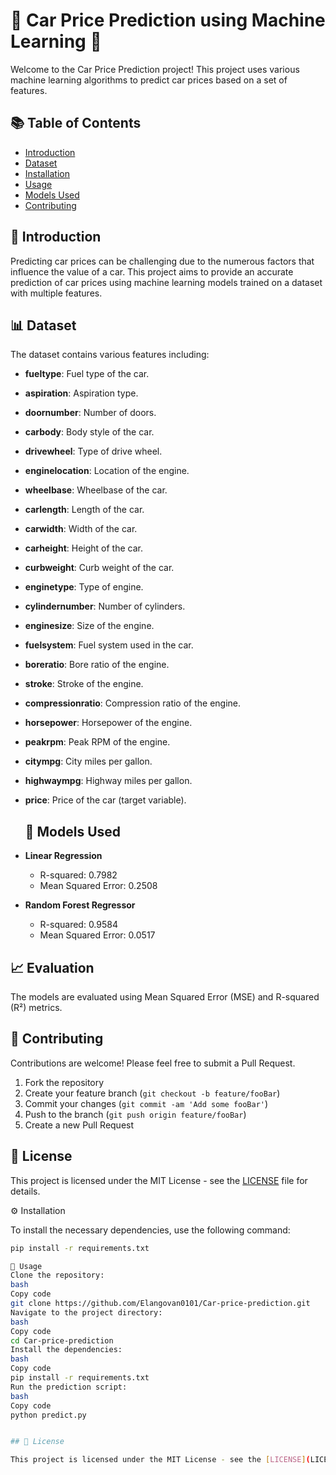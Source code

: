 # 🚗 Car Price Prediction using Machine Learning 🧠

Welcome to the Car Price Prediction project! This project uses various machine learning algorithms to predict car prices based on a set of features.

## 📚 Table of Contents

- [Introduction](#-introduction)
- [Dataset](#-dataset)
- [Installation](#-installation)
- [Usage](#-usage)
- [Models Used](#-models-used)
- [Contributing](#-contributing)

## 🌟 Introduction

Predicting car prices can be challenging due to the numerous factors that influence the value of a car. This project aims to provide an accurate prediction of car prices using machine learning models trained on a dataset with multiple features.

## 📊 Dataset

The dataset contains various features including:

- **fueltype**: Fuel type of the car.
- **aspiration**: Aspiration type.
- **doornumber**: Number of doors.
- **carbody**: Body style of the car.
- **drivewheel**: Type of drive wheel.
- **enginelocation**: Location of the engine.
- **wheelbase**: Wheelbase of the car.
- **carlength**: Length of the car.
- **carwidth**: Width of the car.
- **carheight**: Height of the car.
- **curbweight**: Curb weight of the car.
- **enginetype**: Type of engine.
- **cylindernumber**: Number of cylinders.
- **enginesize**: Size of the engine.
- **fuelsystem**: Fuel system used in the car.
- **boreratio**: Bore ratio of the engine.
- **stroke**: Stroke of the engine.
- **compressionratio**: Compression ratio of the engine.
- **horsepower**: Horsepower of the engine.
- **peakrpm**: Peak RPM of the engine.
- **citympg**: City miles per gallon.
- **highwaympg**: Highway miles per gallon.
- **price**: Price of the car (target variable).

  ## 🤖 Models Used

- **Linear Regression**
  - R-squared: 0.7982
  - Mean Squared Error: 0.2508

- **Random Forest Regressor**
  - R-squared: 0.9584
  - Mean Squared Error: 0.0517

## 📈 Evaluation

The models are evaluated using Mean Squared Error (MSE) and R-squared (R²) metrics.

## 🤝 Contributing

Contributions are welcome! Please feel free to submit a Pull Request.

1. Fork the repository
2. Create your feature branch (`git checkout -b feature/fooBar`)
3. Commit your changes (`git commit -am 'Add some fooBar'`)
4. Push to the branch (`git push origin feature/fooBar`)
5. Create a new Pull Request

## 📝 License

This project is licensed under the MIT License - see the [LICENSE](LICENSE) file for details.


⚙️ Installation

To install the necessary dependencies, use the following command:

```bash
pip install -r requirements.txt

🚀 Usage
Clone the repository:
bash
Copy code
git clone https://github.com/Elangovan0101/Car-price-prediction.git
Navigate to the project directory:
bash
Copy code
cd Car-price-prediction
Install the dependencies:
bash
Copy code
pip install -r requirements.txt
Run the prediction script:
bash
Copy code
python predict.py


## 📝 License

This project is licensed under the MIT License - see the [LICENSE](LICENSE) file for details.

